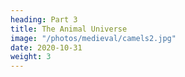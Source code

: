 ```yaml
---
heading: Part 3
title: The Animal Universe
image: "/photos/medieval/camels2.jpg"
date: 2020-10-31
weight: 3
---
```


